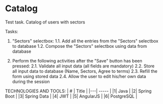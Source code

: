 # Catalog
Test task. Catalog of users with sectors

Tasks:
 
1. "Sectors" selectbox:
1.1. Add all the entries from the "Sectors" selectbox to database
1.2. Compose the "Sectors" selectbox using data from database
 
2. Perform the following activities after the "Save" button has been pressed: 
2.1. Validate all input data (all fields are mandatory)
2.2. Store all input data to database (Name, Sectors, Agree to terms)
2.3. Refill the form using stored data 
2.4. Allow the user to edit his/her own data during the session

TECHNOLOGIES AND TOOLS:
| # | Title |
|---| ----- |
|1| Java |
|2| Spring Boot |
|3| Spring Data |
|4| JWT |
|5| AngularJS |
|6| PostgreSQL |
